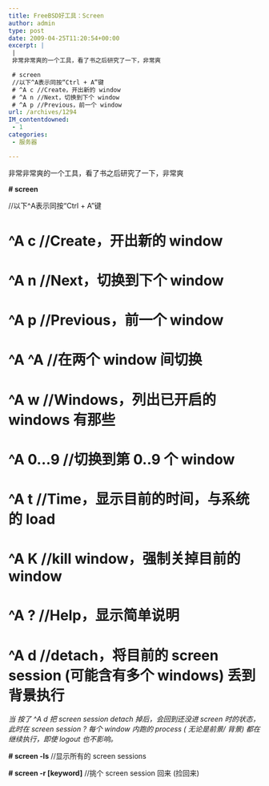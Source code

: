 ```yaml
---
title: FreeBSD好工具：Screen
author: admin
type: post
date: 2009-04-25T11:20:54+00:00
excerpt: |
 |
 非常非常爽的一个工具，看了书之后研究了一下，非常爽

 # screen
 //以下^A表示同按“Ctrl + A”键
 # ^A c //Create，开出新的 window
 # ^A n //Next，切换到下个 window
 # ^A p //Previous，前一个 window
url: /archives/1294
IM_contentdowned:
 - 1
categories:
 - 服务器

---
```


非常非常爽的一个工具，看了书之后研究了一下，非常爽

**# screen**

//以下^A表示同按“Ctrl + A”键

# ^A c //Create，开出新的 window

# ^A n //Next，切换到下个 window

# ^A p //Previous，前一个 window

# ^A ^A //在两个 window 间切换

# ^A w //Windows，列出已开启的 windows 有那些

# ^A 0…9 //切换到第 0..9 个 window

# ^A t //Time，显示目前的时间，与系统的 load

# ^A K //kill window，强制关掉目前的 window

# ^A ? //Help，显示简单说明

# ^A d //detach，将目前的 screen session (可能含有多个 windows) 丢到背景执行

_当_ _按了 ^A d_ _把 screen session detach_ _掉后，会回到还没进 screen_ _时的状态，此时在 screen session ?_ _每个 window_ _内跑的 process (_ _无论是前景/_ _背景)_ _都在继续执行，即使 logout_ _也不影响。_

**# screen -ls** //显示所有的 screen sessions

**# screen -r [keyword]** //挑个 screen session 回来 (捡回来)